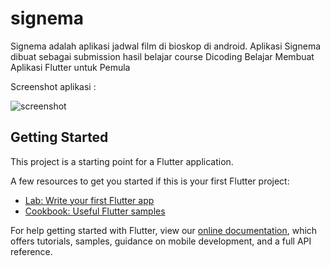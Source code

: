 # signema

Signema adalah aplikasi jadwal film di bioskop di android.
Aplikasi Signema dibuat sebagai submission hasil belajar course Dicoding Belajar Membuat Aplikasi Flutter untuk Pemula

Screenshot aplikasi :

![screenshot](screenshot/screenshot.gif)

## Getting Started

This project is a starting point for a Flutter application.

A few resources to get you started if this is your first Flutter project:

- [Lab: Write your first Flutter app](https://flutter.dev/docs/get-started/codelab)
- [Cookbook: Useful Flutter samples](https://flutter.dev/docs/cookbook)

For help getting started with Flutter, view our
[online documentation](https://flutter.dev/docs), which offers tutorials,
samples, guidance on mobile development, and a full API reference.
